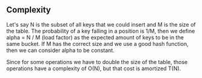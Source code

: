 ## Complexity

Let's say N is the subset of all keys that we could insert and M is the size of the table. The probability of a key falling in a position is 1/M, then we define alpha = N / M (load factor) as the expected amount of keys to be in the same bucket. If M has the correct size and we use a good hash function, then we can consider alpha to be constant.

Since for some operations we have to double the size of the table, those operations have a complexity of O(N), but that cost is amortized T(N).
